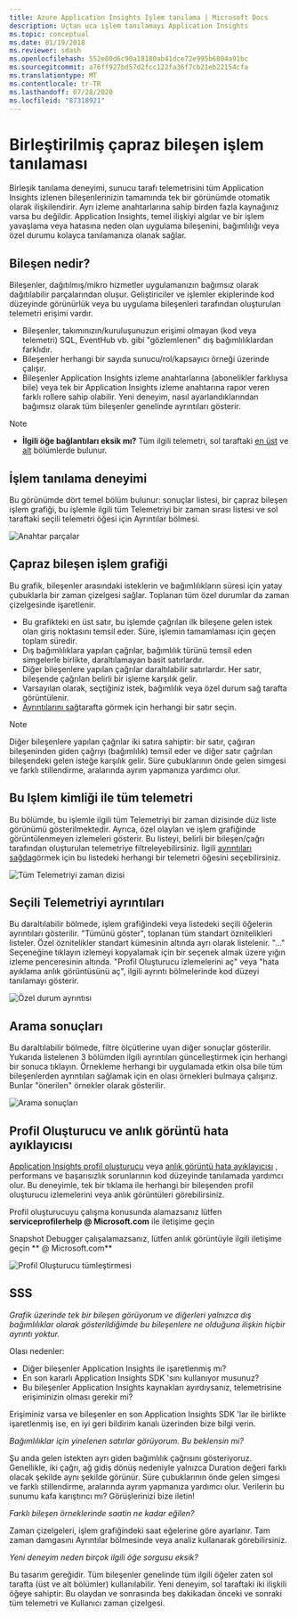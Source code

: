 ```yaml
---
title: Azure Application Insights Işlem tanılama | Microsoft Docs
description: Uçtan uca işlem tanılamayı Application Insights
ms.topic: conceptual
ms.date: 01/19/2018
ms.reviewer: sdash
ms.openlocfilehash: 552e80d6c90a18180ab41dce72e995b6804a91bc
ms.sourcegitcommit: a76ff927bd57d2fcc122fa36f7cb21eb22154cfa
ms.translationtype: MT
ms.contentlocale: tr-TR
ms.lasthandoff: 07/28/2020
ms.locfileid: "87318921"
---
```

# <a name="unified-cross-component-transaction-diagnostics"></a>Birleştirilmiş çapraz bileşen işlem tanılaması

Birleşik tanılama deneyimi, sunucu tarafı telemetrisini tüm Application Insights izlenen bileşenlerinizin tamamında tek bir görünümde otomatik olarak ilişkilendirir. Ayrı izleme anahtarlarına sahip birden fazla kaynağınız varsa bu değildir. Application Insights, temel ilişkiyi algılar ve bir işlem yavaşlama veya hatasına neden olan uygulama bileşenini, bağımlılığı veya özel durumu kolayca tanılamanıza olanak sağlar.

## <a name="what-is-a-component"></a>Bileşen nedir?

Bileşenler, dağıtılmış/mikro hizmetler uygulamanızın bağımsız olarak dağıtılabilir parçalarından oluşur. Geliştiriciler ve işlemler ekiplerinde kod düzeyinde görünürlük veya bu uygulama bileşenleri tarafından oluşturulan telemetri erişimi vardır.

* Bileşenler, takımınızın/kuruluşunuzun erişimi olmayan (kod veya telemetri) SQL, EventHub vb. gibi "gözlemlenen" dış bağımlılıklardan farklıdır.
* Bileşenler herhangi bir sayıda sunucu/rol/kapsayıcı örneği üzerinde çalışır.
* Bileşenler Application Insights izleme anahtarlarına (abonelikler farklıysa bile) veya tek bir Application Insights izleme anahtarına rapor veren farklı rollere sahip olabilir. Yeni deneyim, nasıl ayarlandıklarından bağımsız olarak tüm bileşenler genelinde ayrıntıları gösterir.

> [!NOTE]
> * **İlgili öğe bağlantıları eksik mı?** Tüm ilgili telemetri, sol taraftaki [en üst](#cross-component-transaction-chart) ve [alt](#all-telemetry-with-this-operation-id) bölümlerde bulunur. 

## <a name="transaction-diagnostics-experience"></a>İşlem tanılama deneyimi
Bu görünümde dört temel bölüm bulunur: sonuçlar listesi, bir çapraz bileşen işlem grafiği, bu işlemle ilgili tüm Telemetriyi bir zaman sırası listesi ve sol taraftaki seçili telemetri öğesi için Ayrıntılar bölmesi.

![Anahtar parçalar](media/transaction-diagnostics/4partsCrossComponent.png)

## <a name="cross-component-transaction-chart"></a>Çapraz bileşen işlem grafiği

Bu grafik, bileşenler arasındaki isteklerin ve bağımlılıkların süresi için yatay çubuklarla bir zaman çizelgesi sağlar. Toplanan tüm özel durumlar da zaman çizelgesinde işaretlenir.

* Bu grafikteki en üst satır, bu işlemde çağrılan ilk bileşene gelen istek olan giriş noktasını temsil eder. Süre, işlemin tamamlaması için geçen toplam süredir.
* Dış bağımlılıklara yapılan çağrılar, bağımlılık türünü temsil eden simgelerle birlikte, daraltılamayan basit satırlardır.
* Diğer bileşenlere yapılan çağrılar daraltılabilir satırlardır. Her satır, bileşende çağrılan belirli bir işleme karşılık gelir.
* Varsayılan olarak, seçtiğiniz istek, bağımlılık veya özel durum sağ tarafta görüntülenir.
* [Ayrıntılarını sağ](#details-of-the-selected-telemetry)tarafta görmek için herhangi bir satır seçin. 

> [!NOTE]
> Diğer bileşenlere yapılan çağrılar iki satıra sahiptir: bir satır, çağıran bileşeninden giden çağrıyı (bağımlılık) temsil eder ve diğer satır çağrılan bileşendeki gelen isteğe karşılık gelir. Süre çubuklarının önde gelen simgesi ve farklı stillendirme, aralarında ayrım yapmanıza yardımcı olur.

## <a name="all-telemetry-with-this-operation-id"></a>Bu Işlem kimliği ile tüm telemetri

Bu bölümde, bu işlemle ilgili tüm Telemetriyi bir zaman dizisinde düz liste görünümü gösterilmektedir. Ayrıca, özel olayları ve işlem grafiğinde görüntülenmeyen izlemeleri gösterir. Bu listeyi, belirli bir bileşen/çağrı tarafından oluşturulan telemetriye filtreleyebilirsiniz. İlgili [ayrıntıları sağda](#details-of-the-selected-telemetry)görmek için bu listedeki herhangi bir telemetri öğesini seçebilirsiniz.

![Tüm Telemetriyi zaman dizisi](media/transaction-diagnostics/allTelemetryDrawerOpened.png)

## <a name="details-of-the-selected-telemetry"></a>Seçili Telemetriyi ayrıntıları

Bu daraltılabilir bölmede, işlem grafiğindeki veya listedeki seçili öğelerin ayrıntıları gösterilir. "Tümünü göster", toplanan tüm standart öznitelikleri listeler. Özel öznitelikler standart kümesinin altında ayrı olarak listelenir. "..." Seçeneğine tıklayın izlemeyi kopyalamak için bir seçenek almak üzere yığın izleme penceresinin altında. "Profil Oluşturucu izlemelerini aç" veya "hata ayıklama anlık görüntüsünü aç", ilgili ayrıntı bölmelerinde kod düzeyi tanılamayı gösterir.

![Özel durum ayrıntısı](media/transaction-diagnostics/exceptiondetail.png)

## <a name="search-results"></a>Arama sonuçları

Bu daraltılabilir bölmede, filtre ölçütlerine uyan diğer sonuçlar gösterilir. Yukarıda listelenen 3 bölümden ilgili ayrıntıları güncelleştirmek için herhangi bir sonuca tıklayın. Örnekleme herhangi bir uygulamada etkin olsa bile tüm bileşenlerden ayrıntıları sağlamak için en olası örnekleri bulmaya çalışırız. Bunlar "önerilen" örnekler olarak gösterilir.

![Arama sonuçları](media/transaction-diagnostics/searchResults.png)

## <a name="profiler-and-snapshot-debugger"></a>Profil Oluşturucu ve anlık görüntü hata ayıklayıcısı

[Application Insights profil oluşturucu](./profiler.md) veya [anlık görüntü hata ayıklayıcısı](snapshot-debugger.md) , performans ve başarısızlık sorunlarının kod düzeyinde tanılamada yardımcı olur. Bu deneyimle, tek bir tıklama ile herhangi bir bileşenden profil oluşturucu izlemelerini veya anlık görüntüleri görebilirsiniz.

Profil oluşturucuyu çalışma konusunda alamazsanız lütfen **serviceprofilerhelp \@ Microsoft.com** ile iletişime geçin

Snapshot Debugger çalışalamazsanız, lütfen anlık görüntüyle ilgili iletişime geçin ** \@ Microsoft.com**

![Profil Oluşturucu tümleştirmesi](media/transaction-diagnostics/profilerTraces.png)

## <a name="faq"></a>SSS

*Grafik üzerinde tek bir bileşen görüyorum ve diğerleri yalnızca dış bağımlılıklar olarak gösterildiğimde bu bileşenlere ne olduğuna ilişkin hiçbir ayrıntı yoktur.*

Olası nedenler:

* Diğer bileşenler Application Insights ile işaretlenmiş mı?
* En son kararlı Application Insights SDK 'sını kullanıyor musunuz?
* Bu bileşenler Application Insights kaynakları ayırdıysanız, telemetrisine erişiminizin olması gerekir mi?

Erişiminiz varsa ve bileşenler en son Application Insights SDK 'lar ile birlikte işaretlenmiş ise, en iyi geri bildirim kanalı üzerinden bize bilgi verin.

*Bağımlılıklar için yinelenen satırlar görüyorum. Bu beklensin mi?*

Şu anda gelen istekten ayrı giden bağımlılık çağrısını gösteriyoruz. Genellikle, iki çağrı, ağ gidiş dönüş nedeniyle yalnızca Duration değeri farklı olacak şekilde aynı şekilde görünür. Süre çubuklarının önde gelen simgesi ve farklı stillendirme, aralarında ayrım yapmanıza yardımcı olur. Verilerin bu sunumu kafa karıştırıcı mı? Görüşlerinizi bize iletin!

*Farklı bileşen örneklerinde saatin ne kadar eğilen?*

Zaman çizelgeleri, işlem grafiğindeki saat eğelerine göre ayarlanır. Tam zaman damgasını Ayrıntılar bölmesinde veya analiz kullanarak görebilirsiniz.

*Yeni deneyim neden birçok ilgili öğe sorgusu eksik?*

Bu tasarım gereğidir. Tüm bileşenler genelinde tüm ilgili öğeler zaten sol tarafta (üst ve alt bölümler) kullanılabilir. Yeni deneyim, sol taraftaki iki ilişkili öğeye sahiptir: Bu olaydan ve sonrasında beş dakikadan önceki ve sonraki tüm telemetri ve Kullanıcı zaman çizelgesi.

